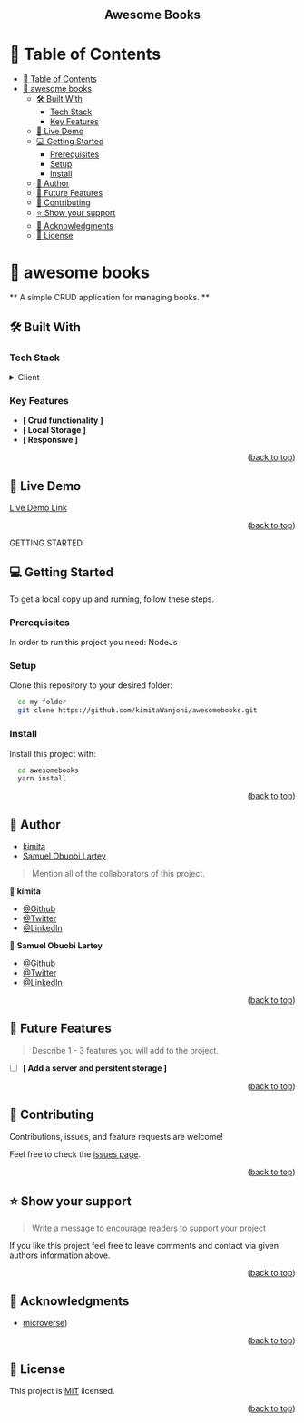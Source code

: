 <a name="readme-top"></a>

<div align="center">
 
  <h2><b>Awesome Books</b></h2>

</div>

<!-- TABLE OF CONTENTS -->

# 📗 Table of Contents

- [📗 Table of Contents](#-table-of-contents)
- [📖 awesome books](#awesome-books)
  - [🛠 Built With ](#-built-with-)
    - [Tech Stack ](#tech-stack-)
    - [Key Features ](#key-features-)
  - [🚀 Live Demo](#-live-demo)
  - [💻 Getting Started ](#-getting-started-)
    - [Prerequisites](#prerequisites)
    - [Setup](#setup)
    - [Install](#install)
  - [👥 Author ](#-author-)
  - [🔭 Future Features ](#-future-features-)
  - [🤝 Contributing ](#-contributing-)
  - [⭐️ Show your support ](#️-show-your-support-)
  - [🙏 Acknowledgments ](#-acknowledgments-)
  - [📝 License ](#-license-)

<!-- PROJECT DESCRIPTION -->

# 📖 awesome books<a name="about-project"></a>

** A simple CRUD application for managing books. **

## 🛠 Built With <a name="built-with"></a>

### Tech Stack <a name="tech-stack"></a>


<details>
  <summary>Client</summary>
  <ul>
    <li>Html</li>
    <li>Css </li>
    <li>Javascript </li>
  </ul>
</details>



<!-- Features -->

### Key Features <a name="key-features"></a>

- **[ Crud functionality ]**
- **[ Local Storage ]**
-  **[ Responsive ]**
<!-- - **[key_feature_3]** -->

<p align="right">(<a href="#readme-top">back to top</a>)</p>

<!-- LIVE DEMO -->

## 🚀 Live Demo 
[Live Demo Link]()


<p align="right">(<a href="#readme-top">back to top</a>)</p>

GETTING STARTED

## 💻 Getting Started <a name="getting-started"></a>


To get a local copy up and running, follow these steps.

### Prerequisites

In order to run this project you need: NodeJs 



### Setup

Clone this repository to your desired folder: 



```sh
  cd my-folder
  git clone https://github.com/kimitaWanjohi/awesomebooks.git
```
### Install

Install this project with:


```sh
  cd awesomebooks
  yarn install 
```

<p align="right">(<a href="#readme-top">back to top</a>)</p>

<!-- AUTHORS -->

## 👥 Author <a name="authors"></a>

- [kimita](https://github.com/kimitaWanjohi)
- [Samuel Obuobi Lartey](https://github.com/kwesiObuobi)

> Mention all of the collaborators of this project.

👤 **kimita**

- [@Github](https://github.com/kimitawanjohi)
- [@Twitter](https://twitter.com/kimitaw)
- [@LinkedIn](https://linkedin.com/in/kimitawanjohi)

👤 **Samuel Obuobi Lartey**

- [@Github](https://github.com/kwesiObuobi)
- [@Twitter](https://twitter.com/kwesi_obuobi)
- [@LinkedIn](https://www.linkedin.com/in/kwesi-obuobi/)


<p align="right">(<a href="#readme-top">back to top</a>)</p>

## 🔭 Future Features <a name="future-features"></a>

> Describe 1 - 3 features you will add to the project.

- [ ] **[ Add a server and persitent storage ]**


<p align="right">(<a href="#readme-top">back to top</a>)</p>

## 🤝 Contributing <a name="contributing"></a>

Contributions, issues, and feature requests are welcome!

Feel free to check the [issues page](../../issues/).

<p align="right">(<a href="#readme-top">back to top</a>)</p>

## ⭐️ Show your support <a name="support"></a>


> Write a message to encourage readers to support your project

If you like this project feel free to leave comments and contact via given authors information above.

<p align="right">(<a href="#readme-top">back to top</a>)</p>

## 🙏 Acknowledgments <a name="acknowledgements"></a>

- [microverse](https://www.microverse.org/)) 

<p align="right">(<a href="#readme-top">back to top</a>)</p>

## 📝 License <a name="license"></a>


This project is [MIT](./LICENSE) licensed.

<p align="right">(<a href="#readme-top">back to top</a>)</p>
